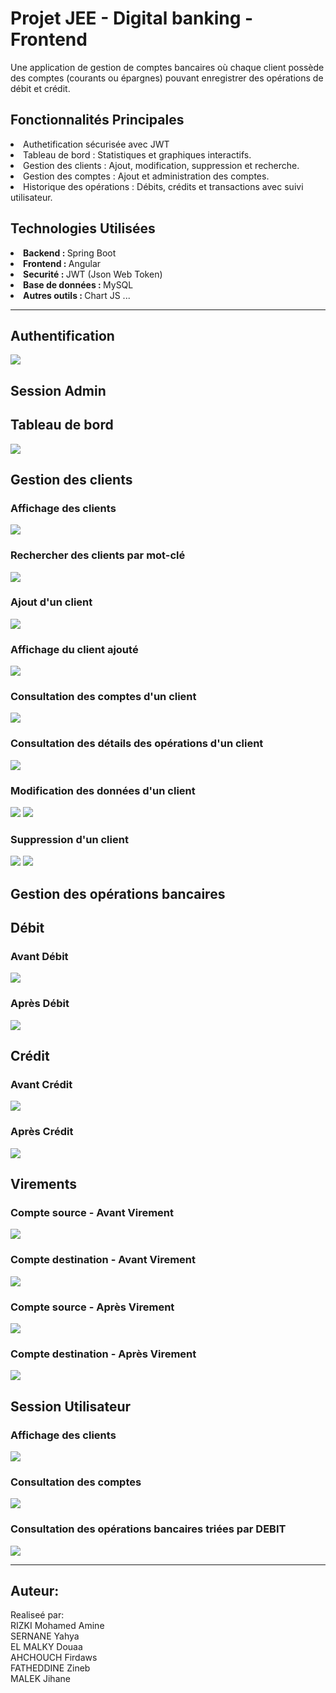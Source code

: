 <h1>Projet JEE - Digital banking - Frontend</h1>
<p>Une application de gestion de comptes bancaires où chaque client possède des comptes (courants ou épargnes) pouvant enregistrer des opérations de débit et crédit.</p>

<h2>Fonctionnalités Principales</h2>
<li>Authetification sécurisée avec JWT</li>
<li>Tableau de bord : Statistiques et graphiques interactifs.</li>
<li>Gestion des clients : Ajout, modification, suppression et recherche.</li>
<li>Gestion des comptes : Ajout et administration des comptes.</li>
<li>Historique des opérations : Débits, crédits et transactions avec suivi utilisateur.</li>

<h2>Technologies Utilisées</h2>
<li><strong>Backend : </strong>Spring Boot</li>
<li><strong>Frontend : </strong>Angular</li>
<li><strong>Securité : </strong>JWT (Json Web Token)</li>
<li><strong>Base de données : </strong>MySQL</li>
<li><strong>Autres outils : </strong>Chart JS ...</li>

----

<h2>Authentification</h2>
<img src="captures/login.png">

<h2>Session Admin</h2>

<h2>Tableau de bord</h2>
<img src="captures/dashboard.png">

<h2>Gestion des clients</h2>

<h3>Affichage des clients</h3>
<img src="captures/customers.png">
<h3>Rechercher des clients par mot-clé</h3>
<img src="captures/search.png">
<h3>Ajout d'un client</h3>
<img src="captures/addCustomer.png">
<h3>Affichage du client ajouté</h3>
<img src="captures/newCustomer.png">
<h3>Consultation des comptes d'un client</h3>
<img src="captures/accounts.png">
<h3>Consultation des détails des opérations d'un client</h3>
<img src="captures/detailsOp.png">
<h3>Modification des données d'un client</h3>
<img src="captures/edit.png">
<img src="captures/afterEdit.png">
<h3>Suppression d'un client</h3>
<img src="captures/supp.png">
<img src="captures/afterSupp.png">

<h2>Gestion des opérations bancaires</h2>

<h2>Débit</h2>
<h3>Avant Débit</h3>
<img src="captures/avantDebit.png">
<h3>Après Débit</h3>
<img src="captures/apresDebit.png">

<h2>Crédit</h2>
<h3>Avant Crédit</h3>
<img src="captures/avantCredit.png">
<h3>Après  Crédit</h3>
<img src="captures/apresCredit.png">

<h2>Virements</h2>
<h3>Compte source - Avant Virement</h3>
<img src="captures/avantTrans1.png">
<h3>Compte destination - Avant Virement</h3>
<img src="captures/avantTrans2.png">
<h3>Compte source - Après Virement</h3>
<img src="captures/apresTrans.png">
<h3>Compte destination - Après Virement</h3>
<img src="captures/apresTrans2.png">

<h2>Session Utilisateur</h2>

<h3>Affichage des clients</h3>
<img src="captures/usersCustomers.png">
<h3>Consultation des comptes</h3>
<img src="captures/usersAccounts.png">
<h3>Consultation des opérations bancaires triées par DEBIT</h3>
<img src="captures/usersOp.png">

----

Auteur:
----
Realiseé par: <br>
RIZKI Mohamed Amine <br>
SERNANE Yahya <br>
EL MALKY Douaa <br>
AHCHOUCH Firdaws <br>
FATHEDDINE Zineb <br>
MALEK Jihane <br>
